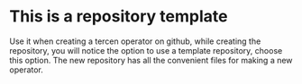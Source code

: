 # This is a repository template


Use it when creating a tercen operator on github, while creating the repository, you will notice the option to use a template repository, choose this option. The new repository has all the convenient files for making a new operator.


